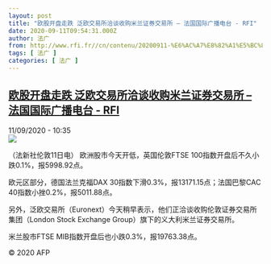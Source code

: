 ```yaml
---
layout: post
title: "欧股开盘走跌 泛欧交易所洽谈收购米兰证券交易所 – 法国国际广播电台 - RFI"
date: 2020-09-11T09:54:31.000Z
author: 法广
from: http://www.rfi.fr//cn/contenu/20200911-%E6%AC%A7%E8%82%A1%E5%BC%80%E7%9B%98%E8%B5%B0%E8%B7%8C-%E6%B3%9B%E6%AC%A7%E4%BA%A4%E6%98%93%E6%89%80%E6%B4%BD%E8%B0%88%E6%94%B6%E8%B4%AD%E7%B1%B3%E5%85%B0%E8%AF%81%E5%88%B8%E4%BA%A4%E6%98%93%E6%89%80
tags: [ 法广 ]
categories: [ 法广 ]
---
```

<!--1599818071000-->
[欧股开盘走跌 泛欧交易所洽谈收购米兰证券交易所 – 法国国际广播电台 - RFI](http://www.rfi.fr//cn/contenu/20200911-%E6%AC%A7%E8%82%A1%E5%BC%80%E7%9B%98%E8%B5%B0%E8%B7%8C-%E6%B3%9B%E6%AC%A7%E4%BA%A4%E6%98%93%E6%89%80%E6%B4%BD%E8%B0%88%E6%94%B6%E8%B4%AD%E7%B1%B3%E5%85%B0%E8%AF%81%E5%88%B8%E4%BA%A4%E6%98%93%E6%89%80)
------

<div>
<div>11/09/2020 - 10:35</div><img src="https://s.rfi.fr/media/display/b35557ca-f40d-11ea-ad81-005056a964fe/w:310/p:16x9/eco0004b.200911163502.jpg"><div class="t-content__body u-clearfix"><p>（法新社伦敦11日电）    欧洲股市今天开低，英国伦敦FTSE 100指数开盘后不久小跌0.1%，报5998.92点。</p><p>    欧元区部分，德国法兰克福DAX 30指数下滑0.3%，报13171.15点；法国巴黎CAC 40指数小挫0.2%，报5011.88点。</p><p>    另外，泛欧交易所（Euronext）今天稍早表示，他们正洽谈收购伦敦证券交易所集团（London Stock Exchange Group）旗下的义大利米兰证券交易所。</p><p>    米兰股市FTSE MIB指数开盘后也小跌0.3%，报19763.38点。</p><p class="t-copyright">© 2020 AFP</p>        </div>
</div>
